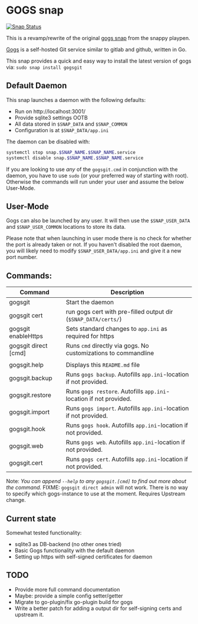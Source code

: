 # GOGS snap

[![Snap Status](https://build.snapcraft.io/badge/tbraeutigam/gogs-snap.svg)](https://build.snapcraft.io/user/tbraeutigam/gogs-snap)

This is a revamp/rewrite of the original [gogs snap](https://github.com/ubuntu/snappy-playpen/tree/master/gogs) from the snappy playpen.

[Gogs](https://github.com/gogits/gogs) is a self-hosted Git service similar to gitlab and github, written in Go.

This snap provides a quick and easy way to install the latest version of gogs via:
`sudo snap install gogsgit`

## Default Daemon

This snap launches a daemon with the following defaults:
 * Run on http://localhost:3001/
 * Provide sqlite3 settings OOTB
 * All data stored in `$SNAP_DATA` and `$SNAP_COMMON`
 * Configuration is at `$SNAP_DATA/app.ini`

The daemon can be disabled with:
```bash
systemctl stop snap.$SNAP_NAME.$SNAP_NAME.service
systemctl disable snap.$SNAP_NAME.$SNAP_NAME.service
```

If you are looking to use *any* of the `gogsgit.cmd` in conjunction with the
daemon, you have to use `sudo` (or your preferred way of starting with root).
Otherwise the commands will run under your user and assume the below User-Mode.

## User-Mode

Gogs can also be launched by any user.
It will then use the `$SNAP_USER_DATA` and `$SNAP_USER_COMMON` locations to store its data.

Please note that when launching in user mode there is
no check for whether the port is already taken or not.
If you haven't disabled the root daemon, you will likely
need to modify `$SNAP_USER_DATA/app.ini` and give it a new port number.

## Commands:

| Command              | Description                                                         |
| -------------------- | ------------------------------------------------------------------- |
| gogsgit              | Start the daemon                                                    |
| gogsgit cert         | run gogs cert with pre-filled output dir (`$SNAP_DATA/certs/`)      |
| gogsgit enableHttps  | Sets standard changes to `app.ini` as required for https            |
| gogsgit direct [cmd] | Runs `cmd` directly via gogs. No customizations to commandline      |
|                      |                                                                     |
| gogsgit.help         | Displays this `README.md` file                                      |
| gogsgit.backup       | Runs `gogs backup`. Autofills `app.ini`-location if not provided.   |
| gogsgit.restore      | Runs `gogs restore`. Autofills `app.ini`-location if not provided.  |
| gogsgit.import       | Runs `gogs import`. Autofills `app.ini`-location if not provided.   |
| gogsgit.hook         | Runs `gogs hook`. Autofills `app.ini`-location if not provided.     |
| gogsgit.web          | Runs `gogs web`. Autofills `app.ini`-location if not provided.      |
| gogsgit.cert         | Runs `gogs cert`. Autofills `app.ini`-location if not provided.     |

Note: _You can append `--help` to any `gogsgit.[cmd]` to find out more about the command._
FIXME: `gogsgit direct admin` will not work. There is no way to specify which gogs-instance to use at the moment. Requires Upstream change.

## Current state

Somewhat tested functionality:
 * sqlite3 as DB-backend (no other ones tried)
 * Basic Gogs functionality with the default daemon
 * Setting up https with self-signed certificates for daemon

## TODO
 * Provide more full command documentation
 * Maybe: provide a simple config setter/getter
 * Migrate to go-plugin/fix go-plugin build for gogs
 * Write a better patch for adding a output dir for self-signing certs
   and upstream it.
